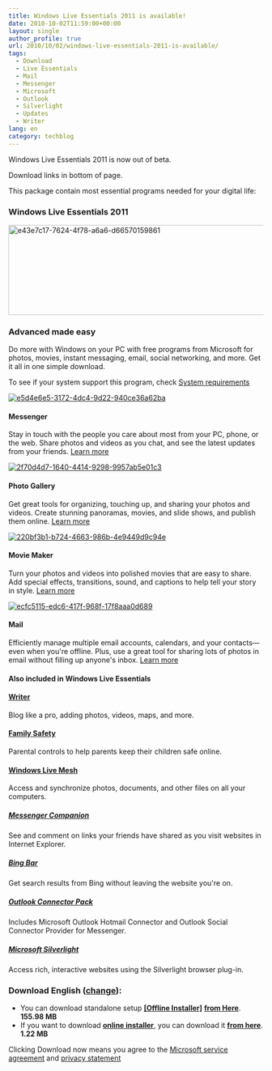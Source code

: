 ```yaml
---
title: Windows Live Essentials 2011 is available!
date: 2010-10-02T11:59:00+00:00
layout: single
author_profile: true
url: 2010/10/02/windows-live-essentials-2011-is-available/
tags:
  - Download
  - Live Essentials
  - Mail
  - Messenger
  - Microsoft
  - Outlook
  - Silverlight
  - Updates
  - Writer
lang: en
category: techblog
---
```

Windows Live Essentials 2011 is now out of beta.

Download links in bottom of page.

This package contain most essential programs needed for your digital life:

### Windows Live Essentials 2011

<img title="e43e7c17-7624-4f78-a6a6-d66570159861" border="0" alt="e43e7c17-7624-4f78-a6a6-d66570159861" src="http://lh5.ggpht.com/_vaUVXcmC3OI/TKcXd2aKb_I/AAAAAAAAClo/UILRFCdML18/e43e7c17-7624-4f78-a6a6-d66570159861%5B6%5D.jpg?imgmax=800" width="600" height="178" /> 

### Advanced made easy

Do more with Windows on your PC with free programs from Microsoft for photos, movies, instant messaging, email, social networking, and more. Get it all in one simple download.

To see if your system support this program, check [System requirements](http://explore.live.com/windows-live-2011-system-requirements)

[![e5d4e6e5-3172-4dc4-9d22-940ce36a62ba](http://lh4.ggpht.com/_vaUVXcmC3OI/TKcXfgjyLhI/AAAAAAAAClY/wN09exI0s2Q/e5d4e6e5-3172-4dc4-9d22-940ce36a62ba%5B5%5D.png?imgmax=800 "e5d4e6e5-3172-4dc4-9d22-940ce36a62ba")](http://explore.live.com/windows-live-messenger)

#### Messenger

Stay in touch with the people you care about most from your PC, phone, or the web. Share photos and videos as you chat, and see the latest updates from your friends. [Learn more](http://explore.live.com/windows-live-messenger)

[![2f70d4d7-1640-4414-9298-9957ab5e01c3](http://lh5.ggpht.com/_vaUVXcmC3OI/TKcXhY8YSYI/AAAAAAAAClc/oebUvzV7tiE/2f70d4d7-1640-4414-9298-9957ab5e01c3%5B9%5D.png?imgmax=800 "2f70d4d7-1640-4414-9298-9957ab5e01c3")](http://explore.live.com/windows-live-photo-gallery)

#### Photo Gallery

Get great tools for organizing, touching up, and sharing your photos and videos. Create stunning panoramas, movies, and slide shows, and publish them online. [Learn more](http://explore.live.com/windows-live-photo-gallery)

[![220bf3b1-b724-4663-986b-4e9449d9c94e](http://lh4.ggpht.com/_vaUVXcmC3OI/TKcXjNggxrI/AAAAAAAAClg/OVCxDdZZ9Gc/220bf3b1-b724-4663-986b-4e9449d9c94e%5B9%5D.png?imgmax=800 "220bf3b1-b724-4663-986b-4e9449d9c94e")](http://explore.live.com/windows-live-movie-maker)

#### Movie Maker

Turn your photos and videos into polished movies that are easy to share. Add special effects, transitions, sound, and captions to help tell your story in style. [Learn more](http://explore.live.com/windows-live-movie-maker)

[![ecfc5115-edc6-417f-968f-17f8aaa0d689](http://lh3.ggpht.com/_vaUVXcmC3OI/TKcXk9ZQprI/AAAAAAAAClk/9HZN_b-QLoc/ecfc5115-edc6-417f-968f-17f8aaa0d689%5B9%5D.png?imgmax=800 "ecfc5115-edc6-417f-968f-17f8aaa0d689")](http://explore.live.com/windows-live-mail)

#### Mail

Efficiently manage multiple email accounts, calendars, and your contacts—even when you're offline. Plus, use a great tool for sharing lots of photos in email without filling up anyone's inbox. [Learn more](http://explore.live.com/windows-live-mail)

#### Also included in Windows Live Essentials

#### [Writer](http://explore.live.com/windows-live-writer)

Blog like a pro, adding photos, videos, maps, and more.

#### [Family Safety](http://explore.live.com/windows-live-family-safety)

Parental controls to help parents keep their children safe online.

#### [Windows Live Mesh](http://explore.live.com/windows-live-mesh)

Access and synchronize photos, documents, and other files on all your computers.

##### [Messenger Companion](http://explore.live.com/windows-live-messenger-companion-overview-using)

See and comment on links your friends have shared as you visit websites in Internet Explorer.

##### [Bing Bar](http://g.live.com/0ELHP_MEREN/331)

Get search results from Bing without leaving the website you're on.

##### [Outlook Connector Pack](http://explore.live.com/outlook-hotmail-connector-pack)

Includes Microsoft Outlook Hotmail Connector and Outlook Social Connector Provider for Messenger.

##### [Microsoft Silverlight](http://g.live.com/9uxp9en-us/dld_silverlight)

Access rich, interactive websites using the Silverlight browser plug-in.

### **Download English ([change](http://explore.live.com/worldwide-downloads)):**

*   You can download standalone setup **[\[Offline Installer\]](http://wl.dlservice.microsoft.com/download/9/4/2/942E4DB1-ACF0-49FE-A89E-E5E0565EBAE0/en/wlsetup-all.exe)** [**from Here**](http://wl.dlservice.microsoft.com/download/9/4/2/942E4DB1-ACF0-49FE-A89E-E5E0565EBAE0/en/wlsetup-all.exe). **155.98 MB**
*   If you want to download **[online installer](http://wl.dlservice.microsoft.com/download/8/4/2/842B8F5F-138A-49A9-B162-131344A2546B/en/wlsetup-web.exe)**, you can download it [**from here**](http://wl.dlservice.microsoft.com/download/8/4/2/842B8F5F-138A-49A9-B162-131344A2546B/en/wlsetup-web.exe). **1.22 MB**

Clicking Download now means you agree to the [Microsoft service agreement](http://explore.live.com/microsoft-service-agreement) and [privacy statement](http://g.live.com/9uxp9en-us/dld_privacy)